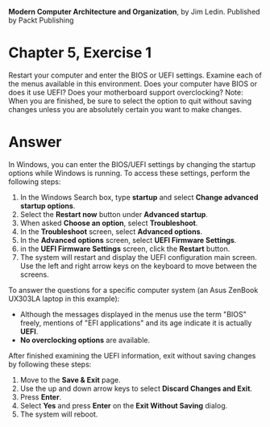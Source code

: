 __Modern Computer Architecture and Organization__, by Jim Ledin. Published by Packt Publishing
# Chapter 5, Exercise 1
Restart your computer and enter the BIOS or UEFI settings. Examine each of the menus available in this environment. Does your computer have BIOS or does it use UEFI? Does your motherboard support overclocking? Note: When you are finished, be sure to select the option to quit without saving changes unless you are absolutely certain you want to make changes.

# Answer
In Windows, you can enter the BIOS/UEFI settings by changing the startup options while Windows is running. To access these settings, perform the following steps:
1. In the Windows Search box, type **startup** and select **Change advanced startup options**.
1. Select the **Restart now** button under **Advanced startup**.
1. When asked **Choose an option**, select **Troubleshoot**.
1. In the **Troubleshoot** screen, select **Advanced options**.
1. In the **Advanced options** screen, select **UEFI Firmware Settings**.
1. in the **UEFI Firmware Settings** screen, click the **Restart** button.
1. The system will restart and display the UEFI configuration main screen. Use the left and right arrow keys on the keyboard to move between the screens.

To answer the questions for a specific computer system (an Asus ZenBook UX303LA laptop in this example):
* Although the messages displayed in the menus use the term "BIOS" freely, mentions of "EFI applications" and its age indicate it is actually **UEFI**.
* **No overclocking options** are available.

After finished examining the UEFI information, exit without saving changes by following these steps:
1. Move to the **Save & Exit** page.
1. Use the up and down arrow keys to select **Discard Changes and Exit**.
1. Press **Enter**.
1. Select **Yes** and press **Enter** on the **Exit Without Saving** dialog.
1. The system will reboot.